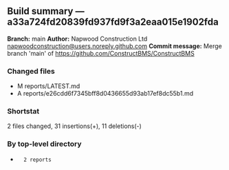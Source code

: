 ## Build summary — a33a724fd20839fd937fd9f3a2eaa015e1902fda

**Branch:** main
**Author:** Napwood Construction Ltd <napwoodconstruction@users.noreply.github.com>
**Commit message:** Merge branch 'main' of https://github.com/ConstructBMS/ConstructBMS

### Changed files
 - M	reports/LATEST.md
 - A	reports/e26cdd6f7345bff8d0436655d93ab17ef8dc55b1.md

### Shortstat
 2 files changed, 31 insertions(+), 11 deletions(-)

### By top-level directory
 -       2 reports
